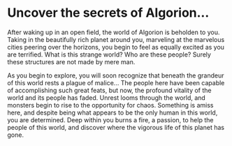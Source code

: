 # Uncover the secrets of Algorion...
After waking up in an open field, the world of Algorion is beholden to you. Taking in the beautifully rich planet around you, marveling at the marvelous cities peering over the horizons, you begin to feel as equally excited as you are terrified. What is this strange world? Who are these people? Surely these structures are not made by mere man.

As you begin to explore, you will soon recognize that beneath the grandeur of this world rests a plague of malice... The people here have been capable of accomplishing such great feats, but now, the profound vitality of the world and its people has faded. Unrest looms through the world, and monsters begin to rise to the opportunity for chaos. Something is amiss here, and despite being what appears to be the only human in this world, you are determined. Deep within you burns a fire, a passion, to help the people of this world, and discover where the vigorous life of this planet has gone. 